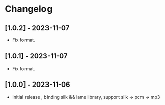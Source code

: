 # Changelog

## [1.0.2] - 2023-11-07
- Fix format.

## [1.0.1] - 2023-11-07
- Fix format.

## [1.0.0] - 2023-11-06
- Initial release , binding silk && lame library, support silk -> pcm -> mp3

